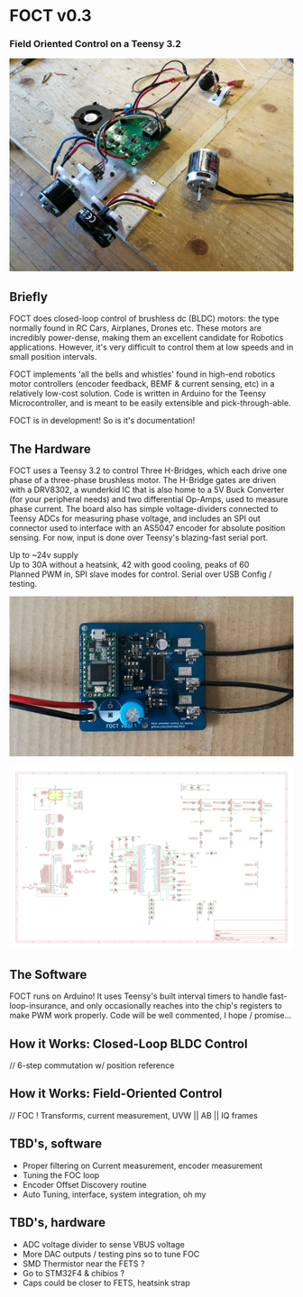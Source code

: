 # FOCT v0.3
### Field Oriented Control on a Teensy 3.2

![FOCT System](https://raw.githubusercontent.com/jakeread/tesc/master/Documentation/foct-test-v0-1.png)

## Briefly
FOCT does closed-loop control of brushless dc (BLDC) motors: the type normally found in RC Cars, Airplanes, Drones etc. These motors are incredibly power-dense, making them an excellent candidate for Robotics applications. However, it's very difficult to control them at low speeds and in small position intervals. 

FOCT implements 'all the bells and whistles' found in high-end robotics motor controllers (encoder feedback, BEMF & current sensing, etc) in a relatively low-cost solution. Code is written in Arduino for the Teensy Microcontroller, and is meant to be easily extensible and pick-through-able.

FOCT is in development! So is it's documentation!

## The Hardware  
FOCT uses a Teensy 3.2 to control Three H-Bridges, which each drive one phase of a three-phase brushless motor. The H-Bridge gates are driven with a DRV8302, a wunderkid IC that is also home to a 5V Buck Converter (for your peripheral needs) and two differential Op-Amps, used to measure phase current. The board also has simple voltage-dividers connected to Teensy ADCs for measuring phase voltage, and includes an SPI out connector used to interface with an AS5047 encoder for absolute position sensing. For now, input is done over Teensy's blazing-fast serial port.  
  
Up to ~24v supply  
Up to 30A without a heatsink, 42 with good cooling, peaks of 60  
Planned PWM in, SPI slave modes for control. Serial over USB Config / testing.  

![FOCT v0.2 Hardware](https://raw.githubusercontent.com/jakeread/tesc/master/Documentation/foct-board-v0-2.png)

![FOCT v0.3 Schematic](https://raw.githubusercontent.com/jakeread/tesc/master/Documentation/foct-schematic-v0-3.png)

## The Software
FOCT runs on Arduino! It uses Teensy's built interval timers to handle fast-loop-insurance, and only occasionally reaches into the chip's registers to make PWM work properly. Code will be well commented, I hope / promise...

## How it Works: Closed-Loop BLDC Control
// 6-step commutation w/ position reference

## How it Works: Field-Oriented Control
// FOC ! Transforms, current measurement, UVW || AB || IQ frames  

## TBD's, software
- Proper filtering on Current measurement, encoder measurement  
- Tuning the FOC loop  
- Encoder Offset Discovery routine  
- Auto Tuning, interface, system integration, oh my

## TBD's, hardware
- ADC voltage divider to sense VBUS voltage
- More DAC outputs / testing pins so to tune FOC
- SMD Thermistor near the FETS ?  
- Go to STM32F4 & chibios ?
- Caps could be closer to FETS, heatsink strap 
